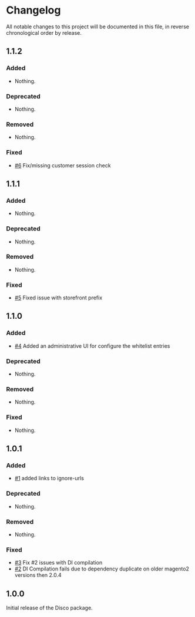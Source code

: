 # Changelog

All notable changes to this project will be documented in this file, in reverse chronological order by release.

## 1.1.2

### Added

- Nothing.

### Deprecated

- Nothing.

### Removed

- Nothing.

### Fixed

-  [#6](https://github.com/bitExpert/magento2-force-login/pull/6) Fix/missing customer session check

## 1.1.1

### Added

- Nothing.

### Deprecated

- Nothing.

### Removed

- Nothing.

### Fixed

-  [#5](https://github.com/bitExpert/magento2-force-login/pull/5) Fixed issue with storefront prefix

## 1.1.0

### Added

-  [#4](https://github.com/bitExpert/magento2-force-login/pull/4) Added an administrative UI for configure the whitelist entries

### Deprecated

- Nothing.

### Removed

- Nothing.

### Fixed

- Nothing.

## 1.0.1

### Added

-  [#1](https://github.com/bitExpert/magento2-force-login/pull/1) added links to ignore-urls

### Deprecated

- Nothing.

### Removed

- Nothing.

### Fixed

-  [#3](https://github.com/bitExpert/magento2-force-login/pull/3) Fix #2 issues with DI compilation
-  [#2](https://github.com/bitExpert/magento2-force-login/issues/2) DI Compilation fails due to dependency duplicate on older magento2 versions then 2.0.4

## 1.0.0

Initial release of the Disco package.